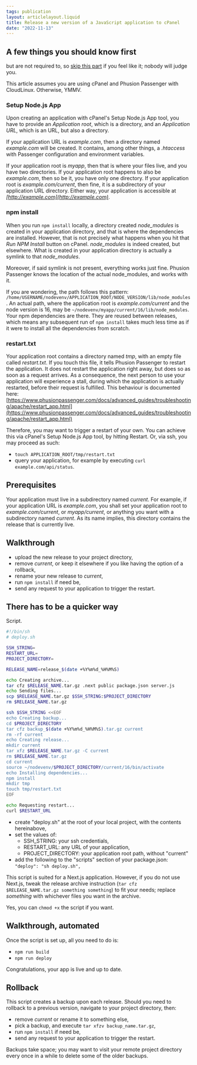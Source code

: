 ```yaml
---
tags: publication
layout: articlelayout.liquid
title: Release a new version of a JavaScript application to cPanel
date: "2022-11-13"
---
```


## A few things you should know first

but are not required to, so [skip this part](#prerequisites) if you feel like it; nobody will judge you.

This article assumes you are using cPanel and Phusion Passenger with CloudLinux. Otherwise, YMMV.

### Setup Node.js App

Upon creating an application with cPanel's Setup Node.js App tool, you have to provide an _Application root_, which is a directory, and an _Application URL_, which is an URL, but also a directory. 

If your application URL is _example.com_, then a directory named _example.com_ will be created. It contains, among other things, a _.htaccess_ with Passenger configuration and environment variables.

If your application root is _myapp_, then that is where your files live, and you have two directories. If your application root happens to also be _example.com_, then so be it, you have only one directory. If your application root is _example.com/current_, then fine, it is a subdirectory of your application URL directory. Either way, your application is accessible at _[http://example.com](http://example.com)_.

### npm install

When you run `npm install` locally, a directory created _node_modules_ is created in your application directory, and that is where the dependencies are installed. However, that is not precisely what happens when you hit that _Run NPM Install_ button on cPanel. _node_modules_ is indeed created, but elsewhere. What is created in your application directory is actually a symlink to that _node_modules_.

Moreover, if said symlink is not present, everything works just fine. Phusion Passenger knows the location of the actual node_modules, and works with it.

If you are wondering, the path follows this pattern: `/home/USERNAME/nodevenv/APPLICATION_ROOT/NODE_VERSION/lib/node_modules`. An actual path, where the application root is _example.com/current_ and the node version is 16, may be `~/nodevenv/myapp/current/16/lib/node_modules`. Your npm dependencies are there. They are reused between releases, which means any subsequent run of `npm install` takes much less time as if it were to install all the dependencies from scratch.

### restart.txt

Your application root contains a directory named _tmp_, with an empty file called _restart.txt_. If you touch this file, it tells Phusion Passenger to restart the application. It does not restart the application right away, but does so as soon as a request arrives. As a consequence, the next person to use your application will experience a stall, during which the application is actually restarted, before their request is fulfilled. This behaviour is documented here: [https://www.phusionpassenger.com/docs/advanced_guides/troubleshooting/apache/restart_app.html](https://www.phusionpassenger.com/docs/advanced_guides/troubleshooting/apache/restart_app.html)

Therefore, you may want to trigger a restart of your own. You can achieve this via cPanel's Setup Node.js App tool, by hitting Restart. Or, via ssh, you may proceed as such:
- `touch APPLICATION_ROOT/tmp/restart.txt`
- query your application, for example by executing `curl example.com/api/status`.

<span id='prerequisites'/>

## Prerequisites

Your application must live in a subdirectory named _current_. For example, if your application URL is _example.com_, you shall set your application root to _example.com/current_, or _myapp/current_, or anything you want with a subdirectory named _current_. As its name implies, this directory contains the release that is currently live.

## Walkthrough

- upload the new release to your project directory,
- remove _current_, or keep it elsewhere if you like having the option of a rollback,
- rename your new release to _current_,
- run `npm install` if need be,
- send any request to your application to trigger the restart.

## There has to be a quicker way

Script.

```sh
#!/bin/sh
# deploy.sh

SSH_STRING=
RESTART_URL=
PROJECT_DIRECTORY=

RELEASE_NAME=release_$(date +%Y%m%d_%H%M%S)

echo Creating archive...
tar cfz $RELEASE_NAME.tar.gz .next public package.json server.js
echo Sending files...
scp $RELEASE_NAME.tar.gz $SSH_STRING:$PROJECT_DIRECTORY
rm $RELEASE_NAME.tar.gz

ssh $SSH_STRING <<EOF
echo Creating backup...
cd $PROJECT_DIRECTORY
tar cfz backup_$(date +%Y%m%d_%H%M%S).tar.gz current
rm -rf current
echo Creating release...
mkdir current
tar xfz $RELEASE_NAME.tar.gz -C current
rm $RELEASE_NAME.tar.gz
cd current
source ~/nodevenv/$PROJECT_DIRECTORY/current/16/bin/activate
echo Installing dependencies...
npm install
mkdir tmp
touch tmp/restart.txt
EOF

echo Requesting restart...
curl $RESTART_URL

```


- create "deploy.sh" at the root of your local project, with the contents hereinabove,
- set the values of: <ul>
    <li>SSH_STRING: your ssh credentials,</li>
    <li>RESTART_URL: any URL of your application,</li>
    <li>PROJECT_DIRECTORY: your application root path, without "current"</li></ul>
- add the following to the "scripts" section of your package.json: `"deploy": "sh deploy.sh",`

This script is suited for a Next.js application. However, if you do not use Next.js, tweak the release archive instruction (`tar cfz $RELEASE_NAME.tar.gz something something`) to fit your needs; replace _something_ with whichever files you want in the archive.

Yes, you can `chmod +x` the script if you want.


## Walkthrough, automated

Once the script is set up, all you need to do is:

- `npm run build`
- `npm run deploy`

Congratulations, your app is live and up to date.


## Rollback

This script creates a backup upon each release. Should you need to rollback to a previous version, navigate to your project directory, then:
- remove _current_ or rename it to something else,
- pick a backup, and execute `tar xfzv backup_name.tar.gz`,
- run `npm install` if need be,
- send any request to your application to trigger the restart.

Backups take space; you may want to visit your remote project directory every once in a while to delete some of the older backups.
